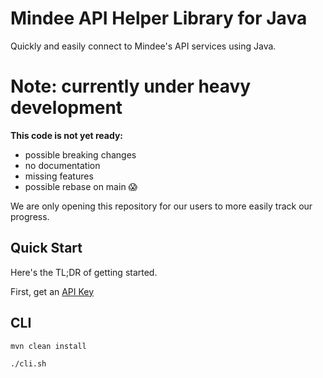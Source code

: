 # Mindee API Helper Library for Java
Quickly and easily connect to Mindee's API services using Java.

# Note: currently under heavy development

**This code is not yet ready:**
* possible breaking changes
* no documentation
* missing features
* possible rebase on main :scream:

We are only opening this repository for our users to more easily track our progress.


## Quick Start
Here's the TL;DR of getting started.

First, get an [API Key](https://developers.mindee.com/docs/create-api-key)


## CLI

```
mvn clean install

./cli.sh
```

